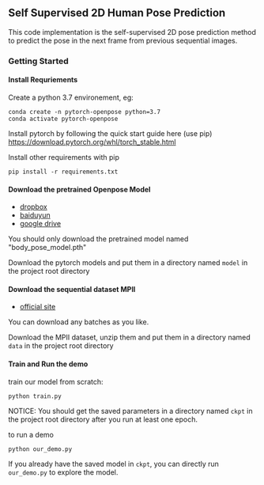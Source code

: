 ## Self Supervised 2D Human Pose Prediction

This code implementation is the self-supervised 2D
pose prediction method to predict the pose in the next frame
from previous sequential images.

### Getting Started

#### Install Requriements

Create a python 3.7 environement, eg:

    conda create -n pytorch-openpose python=3.7
    conda activate pytorch-openpose

Install pytorch by following the quick start guide here (use pip) https://download.pytorch.org/whl/torch_stable.html

Install other requirements with pip

    pip install -r requirements.txt

#### Download the pretrained Openpose Model

* [dropbox](https://www.dropbox.com/sh/7xbup2qsn7vvjxo/AABWFksdlgOMXR_r5v3RwKRYa?dl=0)
* [baiduyun](https://pan.baidu.com/s/1IlkvuSi0ocNckwbnUe7j-g)
* [google drive](https://drive.google.com/drive/folders/1JsvI4M4ZTg98fmnCZLFM-3TeovnCRElG?usp=sharing)

You should only download the pretrained model named "body_pose_model.pth"

Download the pytorch models and put them in a directory named `model` in the project root directory

#### Download the sequential dataset MPII

* [official site](http://human-pose.mpi-inf.mpg.de/#download)

You can download any batches as you like.

Download the MPII dataset, unzip them and put them in a directory named `data` in the project root directory

#### Train and Run the demo

train our model from scratch:

    python train.py

NOTICE: You should get the saved parameters in a directory named `ckpt` in the project root directory after you run
at least one epoch.

to run a demo

    python our_demo.py

If you already have the saved model in `ckpt`, you can directly run `our_demo.py` to explore the model.




